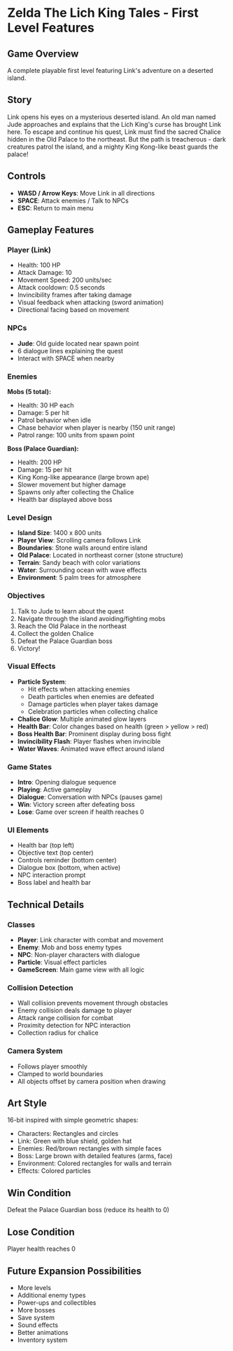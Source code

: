 # Zelda The Lich King Tales - First Level Features

## Game Overview
A complete playable first level featuring Link's adventure on a deserted island.

## Story
Link opens his eyes on a mysterious deserted island. An old man named Jude approaches and explains that the Lich King's curse has brought Link here. To escape and continue his quest, Link must find the sacred Chalice hidden in the Old Palace to the northeast. But the path is treacherous - dark creatures patrol the island, and a mighty King Kong-like beast guards the palace!

## Controls
- **WASD / Arrow Keys**: Move Link in all directions
- **SPACE**: Attack enemies / Talk to NPCs
- **ESC**: Return to main menu

## Gameplay Features

### Player (Link)
- Health: 100 HP
- Attack Damage: 10
- Movement Speed: 200 units/sec
- Attack cooldown: 0.5 seconds
- Invincibility frames after taking damage
- Visual feedback when attacking (sword animation)
- Directional facing based on movement

### NPCs
- **Jude**: Old guide located near spawn point
- 6 dialogue lines explaining the quest
- Interact with SPACE when nearby

### Enemies

**Mobs (5 total):**
- Health: 30 HP each
- Damage: 5 per hit
- Patrol behavior when idle
- Chase behavior when player is nearby (150 unit range)
- Patrol range: 100 units from spawn point

**Boss (Palace Guardian):**
- Health: 200 HP
- Damage: 15 per hit
- King Kong-like appearance (large brown ape)
- Slower movement but higher damage
- Spawns only after collecting the Chalice
- Health bar displayed above boss

### Level Design
- **Island Size**: 1400 x 800 units
- **Player View**: Scrolling camera follows Link
- **Boundaries**: Stone walls around entire island
- **Old Palace**: Located in northeast corner (stone structure)
- **Terrain**: Sandy beach with color variations
- **Water**: Surrounding ocean with wave effects
- **Environment**: 5 palm trees for atmosphere

### Objectives
1. Talk to Jude to learn about the quest
2. Navigate through the island avoiding/fighting mobs
3. Reach the Old Palace in the northeast
4. Collect the golden Chalice
5. Defeat the Palace Guardian boss
6. Victory!

### Visual Effects
- **Particle System**: 
  - Hit effects when attacking enemies
  - Death particles when enemies are defeated
  - Damage particles when player takes damage
  - Celebration particles when collecting chalice
- **Chalice Glow**: Multiple animated glow layers
- **Health Bar**: Color changes based on health (green > yellow > red)
- **Boss Health Bar**: Prominent display during boss fight
- **Invincibility Flash**: Player flashes when invincible
- **Water Waves**: Animated wave effect around island

### Game States
- **Intro**: Opening dialogue sequence
- **Playing**: Active gameplay
- **Dialogue**: Conversation with NPCs (pauses game)
- **Win**: Victory screen after defeating boss
- **Lose**: Game over screen if health reaches 0

### UI Elements
- Health bar (top left)
- Objective text (top center)
- Controls reminder (bottom center)
- Dialogue box (bottom, when active)
- NPC interaction prompt
- Boss label and health bar

## Technical Details

### Classes
- **Player**: Link character with combat and movement
- **Enemy**: Mob and boss enemy types
- **NPC**: Non-player characters with dialogue
- **Particle**: Visual effect particles
- **GameScreen**: Main game view with all logic

### Collision Detection
- Wall collision prevents movement through obstacles
- Enemy collision deals damage to player
- Attack range collision for combat
- Proximity detection for NPC interaction
- Collection radius for chalice

### Camera System
- Follows player smoothly
- Clamped to world boundaries
- All objects offset by camera position when drawing

## Art Style
16-bit inspired with simple geometric shapes:
- Characters: Rectangles and circles
- Link: Green with blue shield, golden hat
- Enemies: Red/brown rectangles with simple faces
- Boss: Large brown with detailed features (arms, face)
- Environment: Colored rectangles for walls and terrain
- Effects: Colored particles

## Win Condition
Defeat the Palace Guardian boss (reduce its health to 0)

## Lose Condition
Player health reaches 0

## Future Expansion Possibilities
- More levels
- Additional enemy types
- Power-ups and collectibles
- More bosses
- Save system
- Sound effects
- Better animations
- Inventory system
